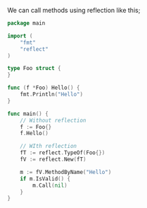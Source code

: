 We can call methods using reflection like this;

```go
package main

import (
	"fmt"
	"reflect"
)

type Foo struct {
}

func (f *Foo) Hello() {
	fmt.Println("Hello")
}

func main() {
	// Without reflection
	f := Foo{}
	f.Hello()

	// WIth reflection
	fT := reflect.TypeOf(Foo{})
	fV := reflect.New(fT)

	m := fV.MethodByName("Hello")
	if m.IsValid() {
		m.Call(nil)
	}
}
```